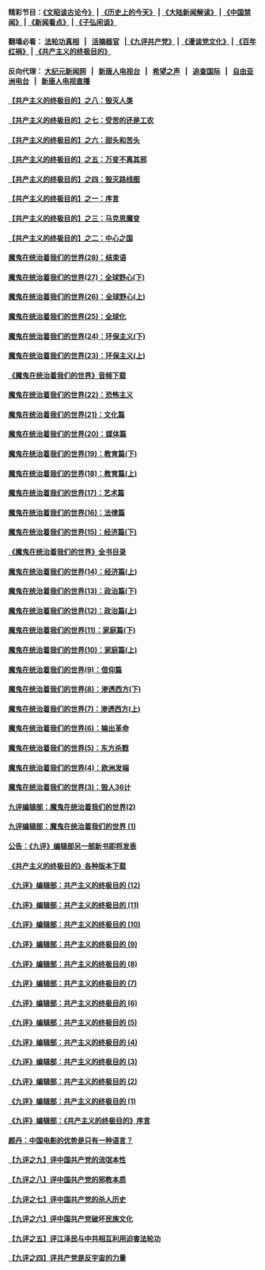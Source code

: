 #### 精彩节目：[《文昭谈古论今》](http://134.209.198.168/wenzhao) | [《历史上的今天》](http://134.209.198.168/today-in-history) | [《大陆新闻解读》](http://134.209.198.168/ntdtv-comedy) | [《中国禁闻》](http://134.209.198.168/ntdtv-news) | [《新闻看点》](http://134.209.198.168/news-insight) | [《子弘闲谈》](http://134.209.198.168/zihongxiantan/) 

 #### 翻墙必看： [法轮功真相](http://134.209.198.168:10000/videos/truth.html) &nbsp;&nbsp;|&nbsp;&nbsp; [活摘器官](http://134.209.198.168:10000/videos/res/Organs/) &nbsp;&nbsp;|[《九评共产党》](http://134.209.198.168:10000/videos/jiuping) | [《漫谈党文化》](http://134.209.198.168:10000/videos/mtdwh) | [《百年红祸》](http://134.209.198.168:10000/videos/bnhh) | [《共产主义的终极目的》](http://134.209.198.168:10000/videos/res/zjmd) 

 #### 反向代理： [大纪元新闻网](http://134.209.198.168:10080/) &nbsp;&nbsp;|&nbsp;&nbsp; [新唐人电视台](http://134.209.198.168:8000/) &nbsp;&nbsp;|&nbsp;&nbsp; [希望之声](http://134.209.198.168:8200/) &nbsp;&nbsp;|&nbsp;&nbsp; [追查国际](http://134.209.198.168:10010/) &nbsp;&nbsp;|&nbsp;&nbsp; [自由亚洲电台](http://134.209.198.168:9800/) &nbsp;&nbsp;|&nbsp;&nbsp; [新唐人电视直播](http://134.209.198.168/) 

#### [【共产主义的终极目的】之八：毁灭人类](../pages/nsc422/n11108503.md?t=03140936) 

#### [【共产主义的终极目的】之七：受苦的还是工农](../pages/nsc422/n11101809.md?t=03140936) 

#### [【共产主义的终极目的】之六：甜头和苦头](../pages/nsc422/n11096971.md?t=03140936) 

#### [【共产主义的终极目的】之五：万变不离其邪](../pages/nsc422/n11091285.md?t=03140936) 

#### [【共产主义的终极目的】之四：毁灭路线图](../pages/nsc422/n11086284.md?t=03140936) 

#### [【共产主义的终极目的】之一：序言](../pages/nsc422/n11086077.md?t=03140936) 

#### [【共产主义的终极目的】之三：马克思魔变](../pages/nsc422/n11061941.md?t=03140936) 

#### [【共产主义的终极目的】之二：中心之国](../pages/nsc422/n11047728.md?t=03140936) 

#### [魔鬼在统治着我们的世界(28)：结束语](../pages/nsc422/n10936246.md?t=03140936) 

#### [魔鬼在统治着我们的世界(27)：全球野心(下)](../pages/nsc422/n10928319.md?t=03140936) 

#### [魔鬼在统治着我们的世界(26)：全球野心(上)](../pages/nsc422/n10900318.md?t=03140936) 

#### [魔鬼在统治着我们的世界(25)：全球化](../pages/nsc422/n10788205.md?t=03140936) 

#### [魔鬼在统治着我们的世界(24)：环保主义(下)](../pages/nsc422/n10695307.md?t=03140936) 

#### [魔鬼在统治着我们的世界(23)：环保主义(上)](../pages/nsc422/n10688613.md?t=03140936) 

#### [《魔鬼在统治着我们的世界》音频下载](../pages/nsc422/n10635553.md?t=03140936) 

#### [魔鬼在统治着我们的世界(22)：恐怖主义](../pages/nsc422/n10614727.md?t=03140936) 

#### [魔鬼在统治着我们的世界(21)：文化篇](../pages/nsc422/n10597706.md?t=03140936) 

#### [魔鬼在统治着我们的世界(20)：媒体篇](../pages/nsc422/n10586579.md?t=03140936) 

#### [魔鬼在统治着我们的世界(19)：教育篇(下)](../pages/nsc422/n10564808.md?t=03140936) 

#### [魔鬼在统治着我们的世界(18)：教育篇(上)](../pages/nsc422/n10526970.md?t=03140936) 

#### [魔鬼在统治着我们的世界(17)：艺术篇](../pages/nsc422/n10499093.md?t=03140936) 

#### [魔鬼在统治着我们的世界(16)：法律篇](../pages/nsc422/n10485969.md?t=03140936) 

#### [魔鬼在统治着我们的世界(15)：经济篇(下)](../pages/nsc422/n10469975.md?t=03140936) 

#### [《魔鬼在统治着我们的世界》全书目录](../pages/nsc422/n10464261.md?t=03140936) 

#### [魔鬼在统治着我们的世界(14)：经济篇(上)](../pages/nsc422/n10457370.md?t=03140936) 

#### [魔鬼在统治着我们的世界(13)：政治篇(下)](../pages/nsc422/n10448270.md?t=03140936) 

#### [魔鬼在统治着我们的世界(12)：政治篇(上)](../pages/nsc422/n10444576.md?t=03140936) 

#### [魔鬼在统治着我们的世界(11)：家庭篇(下)](../pages/nsc422/n10440961.md?t=03140936) 

#### [魔鬼在统治着我们的世界(10)：家庭篇(上)](../pages/nsc422/n10435448.md?t=03140936) 

#### [魔鬼在统治着我们的世界(9)：信仰篇](../pages/nsc422/n10432159.md?t=03140936) 

#### [魔鬼在统治着我们的世界(8)：渗透西方(下)](../pages/nsc422/n10429603.md?t=03140936) 

#### [魔鬼在统治着我们的世界(7)：渗透西方(上)](../pages/nsc422/n10426013.md?t=03140936) 

#### [魔鬼在统治着我们的世界(6)：输出革命](../pages/nsc422/n10421536.md?t=03140936) 

#### [魔鬼在统治着我们的世界(5)：东方杀戮](../pages/nsc422/n10417707.md?t=03140936) 

#### [魔鬼在统治着我们的世界(4)：欧洲发端](../pages/nsc422/n10414890.md?t=03140936) 

#### [魔鬼在统治着我们的世界(3)：毁人36计](../pages/nsc422/n10411583.md?t=03140936) 

#### [九评编辑部：魔鬼在统治着我们的世界(2)](../pages/nsc422/n10410036.md?t=03140936) 

#### [九评编辑部：魔鬼在统治着我们的世界 (1)](../pages/nsc422/n10406825.md?t=03140936) 

#### [公告：《九评》编辑部另一部新书即将发表](../pages/nsc422/n10405104.md?t=03140936) 

#### [《共产主义的终极目的》各种版本下载](../pages/nsc422/n10022138.md?t=03140936) 

#### [《九评》编辑部：共产主义的终极目的 (12)](../pages/nsc422/n9933272.md?t=03140936) 

#### [《九评》编辑部：共产主义的终极目的 (11)](../pages/nsc422/n9924973.md?t=03140936) 

#### [《九评》编辑部：共产主义的终极目的 (10)](../pages/nsc422/n9920883.md?t=03140936) 

#### [《九评》编辑部：共产主义的终极目的 (9)](../pages/nsc422/n9916363.md?t=03140936) 

#### [《九评》编辑部：共产主义的终极目的 (8)](../pages/nsc422/n9912488.md?t=03140936) 

#### [《九评》编辑部：共产主义的终极目的 (7)](../pages/nsc422/n9901176.md?t=03140936) 

#### [《九评》编辑部：共产主义的终极目的 (6)](../pages/nsc422/n9899359.md?t=03140936) 

#### [《九评》编辑部：共产主义的终极目的 (5)](../pages/nsc422/n9893174.md?t=03140936) 

#### [《九评》编辑部：共产主义的终极目的 (4)](../pages/nsc422/n9891246.md?t=03140936) 

#### [《九评》编辑部：共产主义的终极目的 (3)](../pages/nsc422/n9879879.md?t=03140936) 

#### [《九评》编辑部：共产主义的终极目的 (2)](../pages/nsc422/n9876205.md?t=03140936) 

#### [《九评》编辑部：共产主义的终极目的 (1)](../pages/nsc422/n9865857.md?t=03140936) 

#### [《九评》编辑部：《共产主义的终极目的》序言](../pages/nsc422/n9862666.md?t=03140936) 

#### [颜丹：中国电影的优势是只有一种语言？](../pages/nsc422/n9583062.md?t=03140936) 

#### [【九评之九】评中国共产党的流氓本性](../pages/nsc422/n737542.md?t=03140936) 

#### [【九评之八】评中国共产党的邪教本质](../pages/nsc422/n735942.md?t=03140936) 

#### [【九评之七】评中国共产党的杀人历史](../pages/nsc422/n733806.md?t=03140936) 

#### [【九评之六】评中国共产党破坏民族文化](../pages/nsc422/n731667.md?t=03140936) 

#### [【九评之五】评江泽民与中共相互利用迫害法轮功](../pages/nsc422/n730058.md?t=03140936) 

#### [【九评之四】评共产党是反宇宙的力量](../pages/nsc422/n727814.md?t=03140936) 

